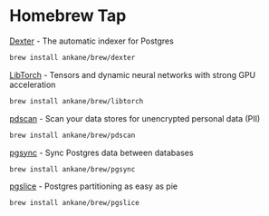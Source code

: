 # Homebrew Tap

[Dexter](https://github.com/ankane/dexter) - The automatic indexer for Postgres

```sh
brew install ankane/brew/dexter
```

[LibTorch](https://github.com/pytorch/pytorch) - Tensors and dynamic neural networks with strong GPU acceleration

```sh
brew install ankane/brew/libtorch
```

[pdscan](https://github.com/ankane/pdscan) - Scan your data stores for unencrypted personal data (PII)

```sh
brew install ankane/brew/pdscan
```

[pgsync](https://github.com/ankane/pgsync) - Sync Postgres data between databases

```sh
brew install ankane/brew/pgsync
```

[pgslice](https://github.com/ankane/pgslice) - Postgres partitioning as easy as pie

```sh
brew install ankane/brew/pgslice
```
